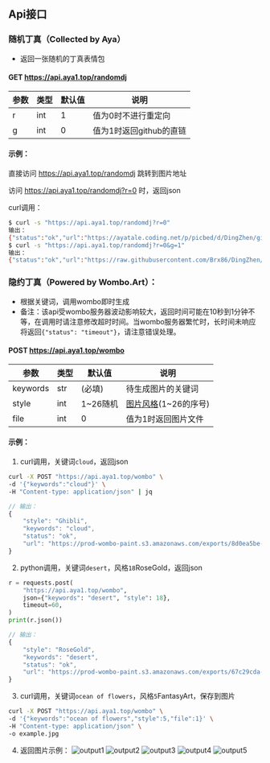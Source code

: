 ## Api接口

### 随机丁真（Collected by Aya）
* 返回一张随机的丁真表情包
#### GET https://api.aya1.top/randomdj

| 参数 | 类型 | 默认值 | 说明                    |
| ---- | ---- | ------ | ----------------------- |
| r    | int  | 1      | 值为0时不进行重定向     |
| g    | int  | 0      | 值为1时返回github的直链 |

#### 示例：

直接访问 https://api.aya1.top/randomdj 跳转到图片地址

访问 https://api.aya1.top/randomdj?r=0 时，返回json

curl调用：
```bash
$ curl -s "https://api.aya1.top/randomdj?r=0"
输出：
{"status":"ok","url":"https://ayatale.coding.net/p/picbed/d/DingZhen/git/raw/main/src/917021660f75098cba21f16aa3d7a2ae.jpg"}
$ curl -s "https://api.aya1.top/randomdj?r=0&g=1"
输出：
{"status":"ok","url":"https://raw.githubusercontent.com/Brx86/DingZhen/main/src/87754eabec44cc90ba5c198454871990.jpg"}
```

### 隐约丁真（Powered by Wombo.Art）：
* 根据关键词，调用wombo即时生成
*  备注：该api受wombo服务器波动影响较大，返回时间可能在10秒到1分钟不等，在调用时请注意修改超时时间。当wombo服务器繁忙时，长时间未响应将返回`{"status": "timeout"}`，请注意错误处理。
#### POST https://api.aya1.top/wombo

| 参数     | 类型 | 默认值   | 说明                 |
| -------- | ---- | -------- | -------------------- |
| keywords | str  | (必填)   | 待生成图片的关键词   |
| style    | int  | 1~26随机 | [图片风格](https://github.com/Brx86/DingZhen/blob/api/wombo.py#L4-L31=)(1~26的序号) |
| file     | int  | 0        | 值为1时返回图片文件  |

#### 示例：

1. curl调用，关键词`cloud`，返回json
```bash
curl -X POST "https://api.aya1.top/wombo" \                   
-d '{"keywords":"cloud"}' \
-H "Content-type: application/json" | jq
```
```js
// 输出：
{
    "style": "Ghibli",
    "keywords": "cloud",
    "status": "ok",
    "url": "https://prod-wombo-paint.s3.amazonaws.com/exports/8d0ea5be-b4f8-4de5-b510-9aba6d9cfac4/blank_tradingcard.jpg?AWSAccessKeyId=AKIAWGXQXQ6WCOB7PP5J&Signature=9b9%2B8eVegCrkf8T060cQxCOd9Ek%3D&Expires=1663739352"
}
```

2. python调用，关键词`desert`，风格`18`RoseGold，返回json
```python
r = requests.post(
    "https://api.aya1.top/wombo",
    json={"keywords": "desert", "style": 18},
    timeout=60,
)
print(r.json())
```
```js
// 输出：
{
    "style": "RoseGold",
    "keywords": "desert",
    "status": "ok",
    "url": "https://prod-wombo-paint.s3.amazonaws.com/exports/67c29cda-b4f3-46ab-982e-a312ae3bbb53/blank_tradingcard.jpg?AWSAccessKeyId=AKIAWGXQXQ6WCOB7PP5J&Signature=6qm%2BS162%2F3bzlg0kEcfCJnOnFIg%3D&Expires=1663741052"
}
```

3. curl调用，关键词`ocean of flowers`，风格`5`FantasyArt，保存到图片
```bash
curl -X POST "https://api.aya1.top/wombo" \                   
-d '{"keywords":"ocean of flowers","style":5,"file":1}' \
-H "Content-type: application/json" \
-o example.jpg
```

4. 返回图片示例：
![output1](output/1.jpg)
![output2](output/2.jpg)
![output3](output/3.jpg)
![output4](output/4.jpg)
![output5](output/5.jpg)
